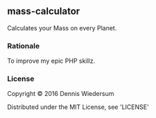 ## mass-calculator

Calculates your Mass on every Planet.

### Rationale

To improve my epic PHP skillz.

### License

Copyright © 2016 Dennis Wiedersum

Distributed under the MIT License, see 'LICENSE'
